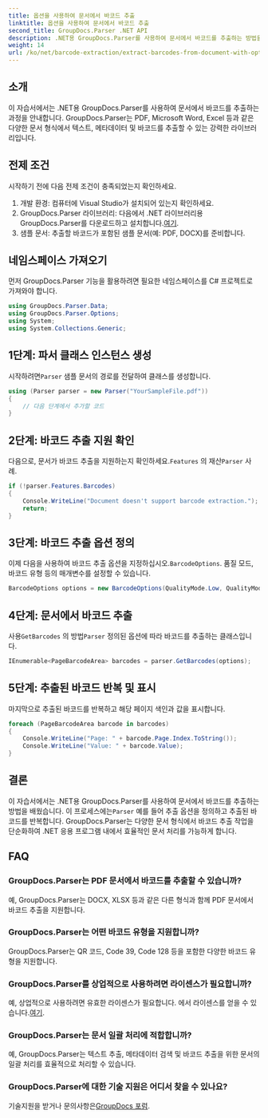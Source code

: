 ```yaml
---
title: 옵션을 사용하여 문서에서 바코드 추출
linktitle: 옵션을 사용하여 문서에서 바코드 추출
second_title: GroupDocs.Parser .NET API
description: .NET용 GroupDocs.Parser를 사용하여 문서에서 바코드를 추출하는 방법을 알아보세요. 코드 예제와 FAQ가 포함된 종합 튜토리얼입니다.
weight: 14
url: /ko/net/barcode-extraction/extract-barcodes-from-document-with-options/
---
```

## 소개
이 자습서에서는 .NET용 GroupDocs.Parser를 사용하여 문서에서 바코드를 추출하는 과정을 안내합니다. GroupDocs.Parser는 PDF, Microsoft Word, Excel 등과 같은 다양한 문서 형식에서 텍스트, 메타데이터 및 바코드를 추출할 수 있는 강력한 라이브러리입니다.
## 전제 조건
시작하기 전에 다음 전제 조건이 충족되었는지 확인하세요.
1. 개발 환경: 컴퓨터에 Visual Studio가 설치되어 있는지 확인하세요.
2.  GroupDocs.Parser 라이브러리: 다음에서 .NET 라이브러리용 GroupDocs.Parser를 다운로드하고 설치합니다.[여기](https://releases.groupdocs.com/parser/net/).
3. 샘플 문서: 추출할 바코드가 포함된 샘플 문서(예: PDF, DOCX)를 준비합니다.

## 네임스페이스 가져오기
먼저 GroupDocs.Parser 기능을 활용하려면 필요한 네임스페이스를 C# 프로젝트로 가져와야 합니다.
```csharp
using GroupDocs.Parser.Data;
using GroupDocs.Parser.Options;
using System;
using System.Collections.Generic;
```
## 1단계: 파서 클래스 인스턴스 생성
 시작하려면`Parser` 샘플 문서의 경로를 전달하여 클래스를 생성합니다.
```csharp
using (Parser parser = new Parser("YourSampleFile.pdf"))
{
    // 다음 단계에서 추가할 코드
}
```
## 2단계: 바코드 추출 지원 확인
 다음으로, 문서가 바코드 추출을 지원하는지 확인하세요.`Features` 의 재산`Parser` 사례.
```csharp
if (!parser.Features.Barcodes)
{
    Console.WriteLine("Document doesn't support barcode extraction.");
    return;
}
```
## 3단계: 바코드 추출 옵션 정의
 이제 다음을 사용하여 바코드 추출 옵션을 지정하십시오.`BarcodeOptions`. 품질 모드, 바코드 유형 등의 매개변수를 설정할 수 있습니다.
```csharp
BarcodeOptions options = new BarcodeOptions(QualityMode.Low, QualityMode.Low, "QR");
```
## 4단계: 문서에서 바코드 추출
 사용`GetBarcodes` 의 방법`Parser` 정의된 옵션에 따라 바코드를 추출하는 클래스입니다.
```csharp
IEnumerable<PageBarcodeArea> barcodes = parser.GetBarcodes(options);
```
## 5단계: 추출된 바코드 반복 및 표시
마지막으로 추출된 바코드를 반복하고 해당 페이지 색인과 값을 표시합니다.
```csharp
foreach (PageBarcodeArea barcode in barcodes)
{
    Console.WriteLine("Page: " + barcode.Page.Index.ToString());
    Console.WriteLine("Value: " + barcode.Value);
}
```

## 결론
 이 자습서에서는 .NET용 GroupDocs.Parser를 사용하여 문서에서 바코드를 추출하는 방법을 배웠습니다. 이 프로세스에는`Parser` 예를 들어 추출 옵션을 정의하고 추출된 바코드를 반복합니다. GroupDocs.Parser는 다양한 문서 형식에서 바코드 추출 작업을 단순화하여 .NET 응용 프로그램 내에서 효율적인 문서 처리를 가능하게 합니다.

## FAQ
### GroupDocs.Parser는 PDF 문서에서 바코드를 추출할 수 있습니까?
예, GroupDocs.Parser는 DOCX, XLSX 등과 같은 다른 형식과 함께 PDF 문서에서 바코드 추출을 지원합니다.
### GroupDocs.Parser는 어떤 바코드 유형을 지원합니까?
GroupDocs.Parser는 QR 코드, Code 39, Code 128 등을 포함한 다양한 바코드 유형을 지원합니다.
### GroupDocs.Parser를 상업적으로 사용하려면 라이센스가 필요합니까?
 예, 상업적으로 사용하려면 유효한 라이센스가 필요합니다. 에서 라이센스를 얻을 수 있습니다.[여기](https://purchase.groupdocs.com/buy).
### GroupDocs.Parser는 문서 일괄 처리에 적합합니까?
예, GroupDocs.Parser는 텍스트 추출, 메타데이터 검색 및 바코드 추출을 위한 문서의 일괄 처리를 효율적으로 처리할 수 있습니다.
### GroupDocs.Parser에 대한 기술 지원은 어디서 찾을 수 있나요?
 기술지원을 받거나 문의사항은[GroupDocs 포럼](https://forum.groupdocs.com/c/parser/17).